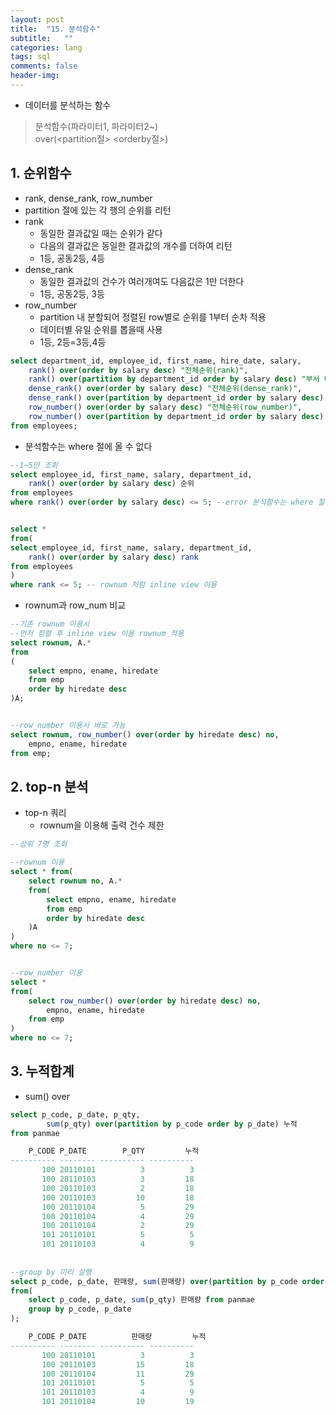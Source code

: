 ```yaml
---
layout: post
title:  "15. 분석함수"
subtitle:   ""
categories: lang
tags: sql
comments: false
header-img: 
---
```


- 데이터를 분석하는 함수   
> 분석함수(파라미터1, 파라미터2~)   
> over(<partition절\> <orderby절\>)   

## 1. 순위함수
- rank, dense_rank, row_number
- partition 절에 있는 각 행의 순위를 리턴
- rank
  - 동일한 결과값일 때는 순위가 같다
  - 다음의 결과값은 동일한 결과값의 개수를 더하여 리턴
  - 1등, 공동2등, 4등
- dense_rank
  - 동일한 결과값의 건수가 여러개여도 다음값은 1만 더한다
  - 1등, 공동2등, 3등
- row_number
  - partition 내 분할되어 정렬된 row별로 순위를 1부터 순차 적용
  - 데이터별 유일 순위를 뽑을때 사용
  - 1등, 2등=3등,4등   

```sql
select department_id, employee_id, first_name, hire_date, salary,
    rank() over(order by salary desc) "전체순위(rank)",
    rank() over(partition by department_id order by salary desc) "부서 내 순위(rank)",
    dense_rank() over(order by salary desc) "전체순위(dense_rank)",
    dense_rank() over(partition by department_id order by salary desc) "부서 내 순위(dense_rank)",
    row_number() over(order by salary desc) "전체순위(row_number)",
    row_number() over(partition by department_id order by salary desc) "부서 내 순위(row_number)"
from employees;
```

- 분석함수는 where 절에 올 수 없다   

```sql
--1~5만 조회
select employee_id, first_name, salary, department_id,
    rank() over(order by salary desc) 순위
from employees
where rank() over(order by salary desc) <= 5; --error 분석함수는 where 절에 올 수 없다 


select *
from(
select employee_id, first_name, salary, department_id,
    rank() over(order by salary desc) rank
from employees
)
where rank <= 5; -- rownum 처럼 inline view 이용
```

- rownum과 row_num 비교   


```sql
--기존 rownum 이용시
--먼저 정렬 후 inline view 이용 rownum 적용
select rownum, A.*
from
(
    select empno, ename, hiredate
    from emp
    order by hiredate desc
)A;


--row_number 이용시 바로 가능
select rownum, row_number() over(order by hiredate desc) no,
    empno, ename, hiredate
from emp;
```




## 2. top-n 분석
- top-n 쿼리
  - rownum을 이용해 출력 건수 제한   

```sql
--상위 7명 조회

--rownum 이용
select * from(
    select rownum no, A.*
    from(
        select empno, ename, hiredate
        from emp
        order by hiredate desc
    )A
)
where no <= 7;


--row_number 이용
select *
from(
    select row_number() over(order by hiredate desc) no,
        empno, ename, hiredate
    from emp
)
where no <= 7;
```


## 3. 누적합계
- sum() over   

```sql
select p_code, p_date, p_qty,
        sum(p_qty) over(partition by p_code order by p_date) 누적
from panmae

    P_CODE P_DATE        P_QTY         누적
---------- -------- ---------- ----------
       100 20110101          3          3
       100 20110103          3         18
       100 20110103          2         18
       100 20110103         10         18
       100 20110104          5         29
       100 20110104          4         29
       100 20110104          2         29
       101 20110101          5          5
       101 20110103          4          9
       
       
--group by 미리 실행
select p_code, p_date, 판매량, sum(판매량) over(partition by p_code order by p_date) 누적
from(
    select p_code, p_date, sum(p_qty) 판매량 from panmae
    group by p_code, p_date
);

    P_CODE P_DATE          판매량         누적
---------- -------- ---------- ----------
       100 20110101          3          3
       100 20110103         15         18
       100 20110104         11         29
       101 20110101          5          5
       101 20110103          4          9
       101 20110104         10         19
```
